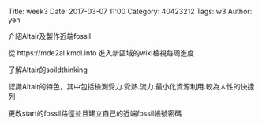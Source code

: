 Title: week3
Date: 2017-03-07 11:00
Category: 40423212
Tags: w3
Author: yen

介紹Altair及製作近端fossil
<!-- PELICAN_END_SUMMARY -->
<p>從 https://mde2al.kmol.info 進入新區域的wiki檢視每周進度</p>
<p>了解Altair的soildthinking</p>
<p>認識Altair的特色，其中包括檢測受力.受熱.流力.最小化資源利用.較為人性的快捷列</p>
<p>更改start的fossil路徑並且建立自己的近端fossil帳號密碼</p>
